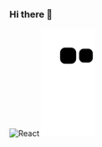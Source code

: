### Hi there 👋
![React](https://img.shields.io/badge/react-%2320232a.svg?style=for-the-badge&logo=react&logoColor=%2361DAFB)
![snake svg](
https://github.com/CasianovDenis/CasianovDenis/blob/output/github-contribution-grid-snake.svg)

